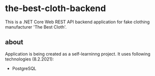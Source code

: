 # the-best-cloth-backend
This is a .NET Core Web REST API backend application for fake clothing manufacturer 'The Best Cloth'.
## about
Application is being created as a self-learninng project. 
It uses following technologies (8.2.2021):
* PostgreSQL
